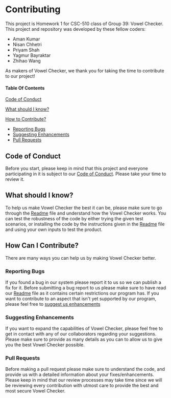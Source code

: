 # Contributing

This project is Homework 1 for CSC-510 class of Group 39: Vowel Checker. This project and repository was developed by these fellow coders:
* Aman Kumar
* Nisan Chhetri
* Priyam Shah
* Yagmur Bayraktar
* Zhihao Wang

As makers of Vowel Checker, we thank you for taking the time to contribute to our project!

#### Table Of Contents

[Code of Conduct](#code-of-conduct)

[What should I know?](#what-should-i-know)

[How to Contribute?](#how-to-contribute)
  * [Reporting Bugs](#reporting-bugs)
  * [Suggesting Enhancements](#suggesting-enhancements)
  * [Pull Requests](#pull-requests)

## Code of Conduct

Before you start, please keep in mind that this project and everyone participating in it is subject to our [Code of Conduct](CODE_OF_CONDUCT.md). Please take your time to review it.

## What should I know?
To help us make Vowel Checker the best it can be, please make sure to go through the [Readme](README.md) file and understand how the Vowel Checker works. You can test the robustness of the code by either trying the given test scenarios, or installing the code by the instructions given in the [Readme](README.md) file and using your own inputs to test the product.

## How Can I Contribute?
There are many ways you can help us by making Vowel Checker better.

### Reporting Bugs
If you found a bug in our system please report it to us so we can publish a fix for it. Before submitting a bug report to us please make sure to have read our [Readme](README.md) file as it contains certain restrictions our program has. If you want to contribute to an aspect that isn't yet supported by our program, please feel free to [suggest us enhancements](#suggesting-enhancements)

### Suggesting Enhancements
If you want to expand the capabilities of Vowel Checker, please feel free to get in contact with any of our collaborators regarding your suggestions. Please make sure to provide as many details as you can to allow us to give you the best Vowel Checker possible.

### Pull Requests
Before making a pull request please make sure to understand the code, and provide us with a detailed information about your fixes/enhancements. Please keep in mind that our review processes may take time since we will be reviewing every contribution with utmost care to provide the best and most secure Vowel Checker.

